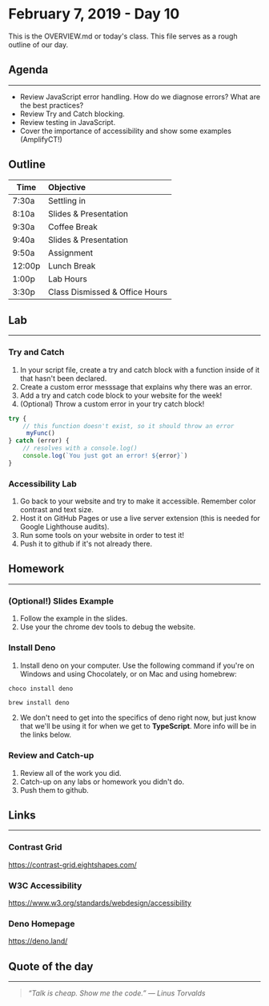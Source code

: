 # February 7, 2019 - Day 10 

This is the OVERVIEW.md or today's class. This file serves as a rough outline of our day. 

## Agenda
---

- Review JavaScript error handling. How do we diagnose errors? What are the best practices?
- Review Try and Catch blocking. 
- Review testing in JavaScript.  
- Cover the importance of accessibility and show some examples (AmplifyCT!)

## Outline

| Time   | Objective                        |
| -------|:---------------------------------|
| 7:30a  | Settling in                      |
| 8:10a  | Slides & Presentation            |
| 9:30a  | Coffee Break                     |
| 9:40a  | Slides & Presentation            |
| 9:50a  | Assignment                       |
| 12:00p | Lunch Break                      |
| 1:00p  | Lab Hours                        |
| 3:30p  | Class Dismissed & Office Hours   |


## Lab
---


### Try and Catch

1. In your script file, create a try and catch block with a function inside of it that hasn't been declared. 
2. Create a custom error messsage that explains why there was an error.
3. Add a try and catch code block to your website for the week! 
4. (Optional) Throw a custom error in your try catch block! 

```javascript
try {
    // this function doesn't exist, so it should throw an error
     myFunc()
} catch (error) {
    // resolves with a console.log()
    console.log(`You just got an error! ${error}`)
}
```

### Accessibility Lab

1. Go back to your website and try to make it accessible. Remember color contrast and text size.
4. Host it on GitHub Pages or use a live server extension (this is needed for Google Lighthouse audits).  
2. Run some tools on your website in order to test it! 
3. Push it to github if it's not already there.


## Homework
--- 

### (Optional!) Slides Example

1. Follow the example in the slides.
2. Use your the chrome dev tools to debug the website. 

### Install Deno

1. Install deno on your computer. Use the following command if you're on Windows and using Chocolately, or on Mac and using homebrew:

```powershell
choco install deno
```

```homebrew
brew install deno 
```

2. We don't need to get into the specifics of deno right now, but just know that we'll be using it for when we get to **TypeScript**. More info will be in the links below.

### Review and Catch-up

1. Review all of the work you did.
2. Catch-up on any labs or homework you didn't do.
3. Push them to github.

## Links 
---

### Contrast Grid

https://contrast-grid.eightshapes.com/

### W3C Accessibility

https://www.w3.org/standards/webdesign/accessibility


### Deno Homepage

https://deno.land/

## Quote of the day
---
>*“Talk is cheap. Show me the code.” ― Linus Torvalds*

